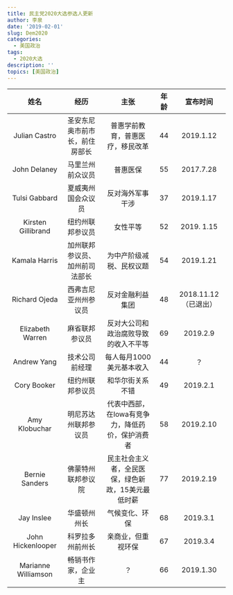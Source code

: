 ```yaml
---
title: 民主党2020大选参选人更新
author: 李泉
date: '2019-02-01'
slug: Dem2020
categories:
  - 美国政治
tags:
  - 2020大选
description: ''
topics: [美国政治]
---
```

姓名 | 经历 | 主张 | 年龄 | 宣布时间
:-----: | :-----: | :-----: | :-----: | :------:
Julian Castro | 圣安东尼奥市前市长，前住房部长 | 普惠学前教育，普惠医疗，移民改革 | 44 | 2019.1.12
John Delaney | 马里兰州前众议员 | 普惠医保 | 55 | 2017.7.28
Tulsi Gabbard | 夏威夷州国会众议员 |  反对海外军事干涉 | 37 | 2019.1.17
Kirsten Gillibrand | 纽约州联邦参议员 | 女性平等 | 52 | 2019. 1.15
Kamala Harris | 加州联邦参议员、加州前司法部长 | 为中产阶级减税、民权议题 | 54 | 2019.1.21
Richard Ojeda | 西弗吉尼亚州州参议员 | 反对金融利益集团 | 48 | 2018.11.12（已退出）
Elizabeth Warren | 麻省联邦参议员 | 反对大公司和政治腐败导致的收入不平等 | 69 | 2019.2.9
Andrew Yang | 技术公司前经理 | 每人每月1000美元基本收入 | 44 | ？
Cory Booker | 纽约州联邦参议员 | 和华尔街关系不错 | 49 | 2019.2.1
Amy Klobuchar | 明尼苏达州联邦参议员 | 代表中西部，在Iowa有竞争力，降低药价，保护消费者 |58 | 2019.2.10
Bernie Sanders | 佛蒙特州联邦参议院 | 民主社会主义者，全民医保，绿色新政，15美元最低时薪 | 77 | 2019.2.19
Jay Inslee |  华盛顿州州长 | 气候变化、环保 | 68 | 2019.3.1
John Hickenlooper | 科罗拉多州前州长 |亲商业，但重视环保 | 67|2019.3.4
Marianne Williamson | 畅销书作家，企业主 | ？|66 | 2019.1.30